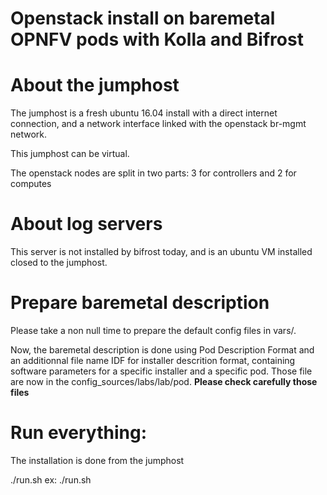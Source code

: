 # Openstack install on baremetal OPNFV pods with Kolla and Bifrost

# About the jumphost

The jumphost is a fresh ubuntu 16.04 install with a direct internet connection,
and a network interface linked with the openstack br-mgmt network.

This jumphost can be virtual.

The openstack nodes are split in two parts: 3 for controllers and 2 for computes

# About log servers

This server is not installed by bifrost today, and is an ubuntu VM
installed closed to the jumphost.

# Prepare baremetal description

Please take a non null time to prepare the default config files in vars/.

Now, the baremetal description is done using Pod Description Format and an
additionnal file name IDF for installer descrition format, containing
software parameters for a specific installer and a specific pod. Those file are
now in the config_sources/labs/lab/pod. __Please check carefully those files__

# Run everything:

The installation is done from the jumphost

./run.sh
ex: ./run.sh
